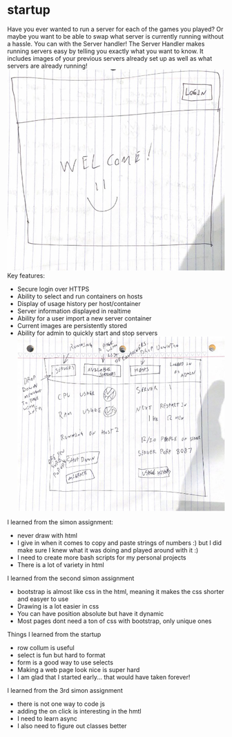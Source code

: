 # startup
Have you ever wanted to run a server for each of the games you played? Or maybe you want to be able to swap what server is currently running without a hassle. You can with the Server handler! The Server Handler makes running servers easy by telling you exactly what you want to know. It includes images of your previous servers already set up as well as what servers are already running!
![alt text](./Example1.jpg)
Key features:

- Secure login over HTTPS
- Ability to select and run containers on hosts
- Display of usage history per host/container
- Server information displayed in realtime
- Ability for a user import a new server container
- Current images are persistently stored
- Ability for admin to quickly start and stop servers
![alt text](./Example2.jpg)



I learned from the simon assignment:
- never draw with html
- I give in when it comes to copy and paste strings of numbers :) but I did make sure I knew what it was doing and played around with it :) 
- I need to create more bash scripts for my personal projects
- There is a lot of variety in html

I learned from the second simon assignment
- bootstrap is almost like css in the html, meaning it makes the css shorter and easyer to use
- Drawing is a lot easier in css
- You can have position absolute but have it dynamic
- Most pages dont need a ton of css with bootstrap, only unique ones

Things I learned from the startup
- row collum is useful 
- select is fun but hard to format
- form is a good way to use selects
- Making a web page look nice is super hard
- I am glad that I started early... that would have taken forever!

I learned from the 3rd simon assignment
- there is not one way to code js
- adding the on click is interesting in the hmtl
- I need to learn async 
- I also need to figure out classes better
